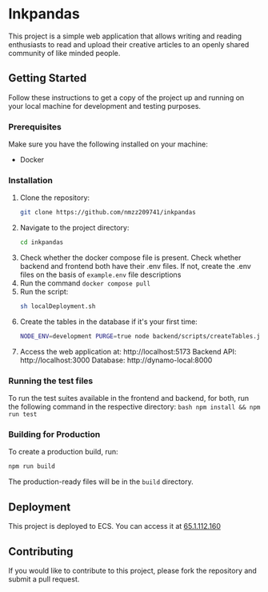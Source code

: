 # Inkpandas

This project is a simple web application that allows writing and reading enthusiasts to read and upload their creative articles to an openly shared community of like minded people.

## Getting Started

Follow these instructions to get a copy of the project up and running on your local machine for development and testing purposes.

### Prerequisites

Make sure you have the following installed on your machine:
- Docker

### Installation

1. Clone the repository:
    ```bash
    git clone https://github.com/nmzz209741/inkpandas
    ```
2. Navigate to the project directory:
    ```bash
    cd inkpandas
    ```
3. Check whether the docker compose file is present. Check whether backend and frontend both have their .env files. If not, create the .env files on the basis of `example.env` file descriptions
4. Run the command
   `docker compose pull`
5. Run the script:
    ```bash
    sh localDeployment.sh
    ```
6. Create the tables in the database if it's your first time:
    ```bash
    NODE_ENV=development PURGE=true node backend/scripts/createTables.js 
    ```
7. Access the web application at:
   http://localhost:5173
   Backend API: http://localhost:3000
   Database: http://dynamo-local:8000

### Running the test files

To run the test suites available in the frontend and backend, for both, run the following command in the respective directory:
    ```bash
    npm install && npm run test
    ```

### Building for Production

To create a production build, run:
```bash
npm run build
```
The production-ready files will be in the `build` directory.

## Deployment

This project is deployed to ECS. You can access it at [65.1.112.160](http://65.1.112.160)

## Contributing

If you would like to contribute to this project, please fork the repository and submit a pull request.